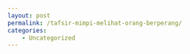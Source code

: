```yaml
---
layout: post
permalink: /tafsir-mimpi-melihat-orang-berperang/
categories:
    - Uncategorized
---
```


